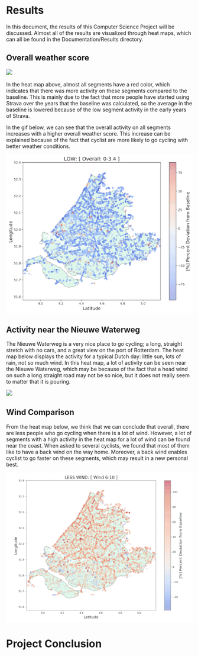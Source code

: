 # Results

In this document, the results of this Computer Science Project will be discussed. Almost all of the results are visualized through heat maps, which can all be found in the Documentation/Results directory.

## Overall weather score

![](./Results/all_scores_full_year.png)

In the heat map above, almost all segments have a red color, which indicates that there was more activity on these segments compared to the baseline. This is mainly due to the fact that more people have started using Strava over the years that the baseline was calculated, so the average in the baseline is lowered because of the low segment activity in the early years of Strava. 

In the gif below, we can see that the overall activity on all segments increases with a higher overall weather score. This increase can be explained because of the fact that cyclist are more likely to go cycling with better weather conditions.

![](./Results/score_validation_sm.gif)

## Activity near the Nieuwe Waterweg

The Nieuwe Waterweg is a very nice place to go cycling; a long, straight stretch with no cars, and a great view on the port of Rotterdam. The heat map below displays the activity for a typical Dutch day: little sun, lots of rain, not so much wind. In this heat map, a lot of activity can be seen near the Nieuwe Waterweg, which may be because of the fact that a head wind on such a long straight road may not be so nice, but it does not really seem to matter that it is pouring.

![](./Results/BARELY_SUN_MUCH_RAIN_LITTLE_WIND_Sun_0-4__Rain_0-4__Wind_8-10_map.png)

## Wind Comparison

From the heat map below, we think that we can conclude that overall, there are less people who go cycling when there is a lot of wind. However, a lot of segments with a high activity in the heat map for a lot of wind can be found near the coast. When asked to several cyclists, we found that most of them like to have a back wind on the way home. Moreover, a back wind enables cyclist to go faster on these segments, which may result in a new personal best.

![](./Results/wind_comparison_sm.gif)


# Project Conclusion
